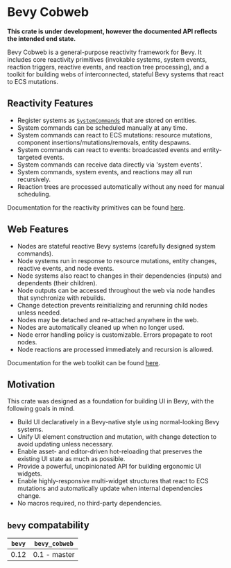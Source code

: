 # Bevy Cobweb

**This crate is under development, however the documented API reflects the intended end state.**

Bevy Cobweb is a general-purpose reactivity framework for Bevy. It includes core reactivity primitives (invokable systems, system events, reaction triggers, reactive events, and reaction tree processing), and a toolkit for building webs of interconnected, stateful Bevy systems that react to ECS mutations.



## Reactivity Features

- Register systems as [`SystemCommands`](bevy_cobweb::SystemCommand) that are stored on entities.
- System commands can be scheduled manually at any time.
- System commands can react to ECS mutations: resource mutations, component insertions/mutations/removals, entity despawns.
- System commands can react to events: broadcasted events and entity-targeted events.
- System commands can receive data directly via 'system events'.
- System commands, system events, and reactions may all run recursively.
- Reaction trees are processed automatically without any need for manual scheduling.

Documentation for the reactivity primitives can be found [here](src/react/REACT.md).



## Web Features

- Nodes are stateful reactive Bevy systems (carefully designed system commands).
- Node systems run in response to resource mutations, entity changes, reactive events, and node events.
- Node systems also react to changes in their dependencies (inputs) and dependents (their children).
- Node outputs can be accessed throughout the web via node handles that synchronize with rebuilds.
- Change detection prevents reinitializing and rerunning child nodes unless needed.
- Nodes may be detached and re-attached anywhere in the web.
- Nodes are automatically cleaned up when no longer used.
- Node error handling policy is customizable. Errors propagate to root nodes.
- Node reactions are processed immediately and recursion is allowed.

Documentation for the web toolkit can be found [here](src/web/WEB.md).



## Motivation

This crate was designed as a foundation for building UI in Bevy, with the following goals in mind.

- Build UI declaratively in a Bevy-native style using normal-looking Bevy systems.
- Unify UI element construction and mutation, with change detection to avoid updating unless necessary.
- Enable asset- and editor-driven hot-reloading that preserves the existing UI state as much as possible.
- Provide a powerful, unopinionated API for building ergonomic UI widgets.
- Enable highly-responsive multi-widget structures that react to ECS mutations and automatically update when internal dependencies change.
- No macros required, no third-party dependencies.



## `bevy` compatability

| `bevy` | `bevy_cobweb` |
|-------|----------------|
| 0.12  | 0.1 - master   |
